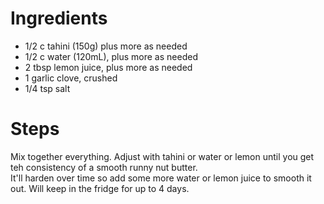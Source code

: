 # Ingredients

* 1/2 c tahini (150g) plus more as needed
* 1/2 c water (120mL), plus more as needed
* 2 tbsp lemon juice, plus more as needed
* 1 garlic clove, crushed
* 1/4 tsp salt

# Steps

Mix together everything.  Adjust with tahini or water or lemon until you get teh consistency of a smooth runny nut butter.  
It'll harden over time so add some more water or lemon juice to smooth it out.  Will keep in the fridge for up to 4 days.
